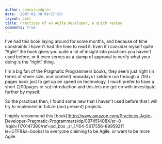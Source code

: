 ```yaml
---
author: connylundgren
date: '2007-01-30 09:57:50'
layout: post
title: Practices of an Agile Developer, a quick review
comments: true
---
```


I've had this book laying around for some months, and because of time
constraints I haven't had the time to read it. Even if i consider myself quite
“Agile” the book gives you quite a lot of insight into practices you haven't
used before, or it even serves as a stamp of approval to verify what your
doing is the “right” thing.

I'm a big fan of the Pragmatic Programmers books, they seem just right (in
terms of sheer size, and content) nowadays I seldom run through a 700+ pages
book just to get up on speed on technology, I much prefer to have a short
(200pages or so) introduction and this lets me get on with investigate further
by myself.

So the practices then, I found some new that I haven't used before that I will
try to implement in future (and present) projects.

I highly recommend this [book](http://www.amazon.com/Practices-Agile-
Developer-Pragmatic-Programmers/dp/097451408X/sr=8-1/qid=1170147390/ref=pd_bbs
_sr_1/104-5617556-8995921?ie=UTF8&s=books) to everyone claiming to be Agile,
or want to be more Agile.

